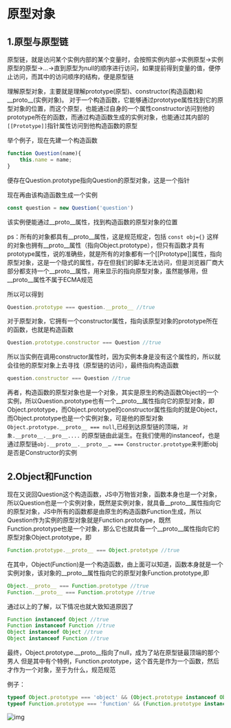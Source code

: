 # 原型对象

## 1.原型与原型链

原型链，就是访问某个实例内部的某个变量时，会按照实例内部->实例原型->实例原型的原型->…->直到原型为null的顺序进行访问，如果提前得到变量的值，便停止访问，而其中的访问顺序的结构，便是原型链

理解原型对象，主要就是理解prototype(原型)、constructor(构造函数)和__proto__(实例对象)。
对于一个构造函数，它能够通过prototype属性找到它的原型对象的位置，而这个原型，也能通过自身的一个属性constructor访问到他的prototype所在的函数，而通过构造函数生成的实例对象，也能通过其内部的`[[Prototype]]`指针属性访问到他构造函数的原型

举个例子，现在先建一个构造函数

```js
function Question(name){
    this.name = name;
}
```

便存在Question.prototype指向Question的原型对象，这是一个指针

现在再由该构造函数生成一个实例

```js
const question = new Question('question')
```

该实例便能通过__proto__属性，找到构造函数的原型对象的位置

ps：所有的对象都具有__proto__属性，这是规范规定，包括 `const obj={}` 这样的对象也拥有__proto__属性（指向Object.prototype），但只有函数才具有prototype属性，说的准确些，就是所有的对象都有一个[[Prototype]]属性，指向原型对象，这是一个隐式的属性，存在但我们的脚本无法访问，但是浏览器厂商大部分都支持一个__proto__属性，用来显示的指向原型对象，虽然能够用，但__proto__属性不属于ECMA规范

所以可以得到

```js
Question.prototype === question.__proto__ //true
```

对于原型对象，它拥有一个constructor属性，指向该原型对象的prototype所在的函数，也就是构造函数

```js
Question.prototype.constructor === Question //true
```

所以当实例在调用constructor属性时，因为实例本身是没有这个属性的，所以就会往他的原型对象上去寻找（原型链的访问），最终指向构造函数

```js
question.constructor === Question //true
```

再者，构造函数的原型对象也是一个对象，其实是原生的构造函数Object的一个实例，所以Question.prototype也有一个__proto__属性指向它的原型对象，即Object.prototype，而Object.prototype的constructor属性指向的就是Object，而Object.prototype也是一个实例对象，可是他的原型对象`Object.prototype.__proto__ === null`,已经到达原型链的顶端，`对象.__proto__.__pro__....` 的原型链由此诞生。在我们使用的instanceof，也是通过原型链`obj.__proto__.__proto__… === Constructor.prototype`来判断obj是否是Constructor的实例

## 2.Object和Function

现在又说回Question这个构造函数，JS中万物皆对象，函数本身也是一个对象，所以Question也是一个实例对象，既然是实例对象，就具备__proto__属性指向它的原型对象，JS中所有的函数都是由原生的构造函数Function生成，所以Question作为实例的原型对象就是Function.prototype，既然Function.prototype也是一个对象，那么它也就具备一个__proto__属性指向它的原型对象Object.prototype，即

```js
Function.prototype.__proto__ === Object.prototype //true
```

在其中，Object(Function)是一个构造函数，由上面可以知道，函数本身就是一个实例对象，该对象的__proto__属性指向它的原型对象Function.prototype,即

```js
Object.__proto__ === Function.prototype //true
Function.__proto__ === Function.prototype //true
```

通过以上的了解，以下情况也就大致知道原因了

```js
Function instanceof Object //true
Function instanceof Function //true
Object instanceof Object //true
Object instanceof Function //true
```

最终，Object.prototype.__proto__指向了null，成为了站在原型链最顶端的那个男人
但是其中有个特例，Function.prototype，这个首先是作为一个函数，然后才作为一个对象，至于为什么，规范规范

例子：

```js
typeof Object.prototype === 'object' && (Object.prototype instanceof Object === false) // true
typeof Function.prototype === 'function' && (Function.prototype instanceof Function === false) // true
```

![img](http://singz72.com/images/blog/prototype.jpg "原型链图")
